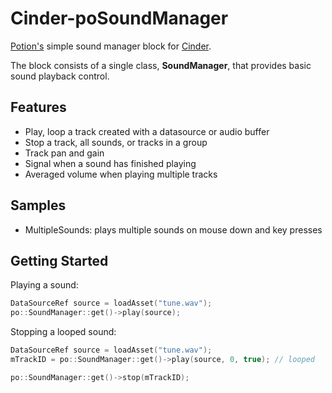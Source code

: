# Cinder-poSoundManager

[Potion's](http://potiondesign.com) simple sound manager block for [Cinder](http://libcinder.org).

The block consists of a single class, **SoundManager**, that provides basic sound playback control.

## Features

* Play, loop a track created with a datasource or audio buffer
* Stop a track, all sounds, or tracks in a group
* Track pan and gain
* Signal when a sound has finished playing
* Averaged volume when playing multiple tracks

## Samples

* MultipleSounds: plays multiple sounds on mouse down and key presses

## Getting Started

Playing a sound:

```C++
DataSourceRef source = loadAsset("tune.wav");
po::SoundManager::get()->play(source);
```

Stopping a looped sound:

```C++
DataSourceRef source = loadAsset("tune.wav");
mTrackID = po::SoundManager::get()->play(source, 0, true); // looped

po::SoundManager::get()->stop(mTrackID);
```
